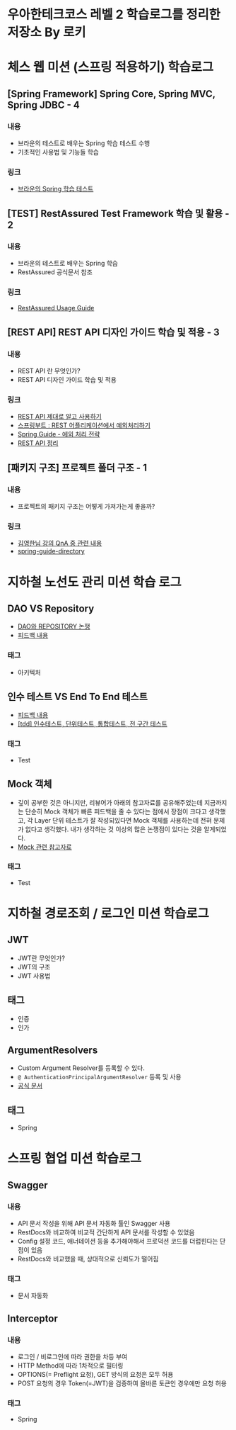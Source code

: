 # 우아한테크코스 레벨 2 학습로그를 정리한 저장소 By 로키 


# 체스 웹 미션 (스프링 적용하기) 학습로그 

## [Spring Framework] Spring Core, Spring MVC, Spring JDBC - 4
### 내용
- 브라운의 테스트로 배우는 Spring 학습 테스트 수행 
- 기초적인 사용법 및 기능들 학습 
### 링크
- [브라운의 Spring 학습 테스트](https://github.com/next-step/spring-learning-test)

## [TEST] RestAssured Test Framework 학습 및 활용 - 2 
### 내용
- 브라운의 테스트로 배우는 Spring 학습 
-  RestAssured 공식문서 참조 
### 링크
- [RestAssured Usage Guide](https://github.com/rest-assured/rest-assured/wiki/Usage)

## [REST API]  REST API 디자인 가이드 학습 및 적용 -  3
### 내용 
- REST API 란 무엇인가? 
- REST API 디자인 가이드 학습 및 적용 
### 링크
- [REST API 제대로 알고 사용하기](https://meetup.toast.com/posts/92)
- [스프링부트 : REST 어플리케이션에서 예외처리하기](https://springboot.tistory.com/33) 
- [Spring Guide - 에외 처리 전략](https://www.popit.kr/spring-guide-%EC%97%90%EC%99%B8-%EC%B2%98%EB%A6%AC-%EC%A0%84%EB%9E%B5/) 
- [REST API 정리](https://www.notion.so/rok93/REST-API-9e1cbfb35bd14f86a2c63210945c0039) 

## [패키지 구조] 프로젝트 폴더 구조 - 1
### 내용
- 프로젝트의 패키지 구조는 어떻게 가져가는게 좋을까? 
### 링크
- [김영한님 강의 QnA 중 관련 내용](https://www.inflearn.com/questions/16046) 
- [spring-guide-directory](https://cheese10yun.github.io/spring-guide-directory/)

# 지하철 노선도 관리 미션 학습 로그 

## DAO VS Repository
- [DAO와 REPOSITORY 논쟁](http://egloos.zum.com/aeternum/v/1160846)
- [피드백 내용](https://github.com/woowacourse/atdd-subway-map/pull/135#discussion_r631192384) 

### 태그 
- 아키텍처

## 인수 테스트 VS End To End 테스트
- [피드백 내용](https://github.com/woowacourse/atdd-subway-map/pull/98#discussion_r628005891)
- [[tdd] 인수테스트, 단위테스트, 통합테스트, 전 구간 테스트
 ](https://joont92.github.io/tdd/%EC%9D%B8%EC%88%98%ED%85%8C%EC%8A%A4%ED%8A%B8-%EB%8B%A8%EC%9C%84%ED%85%8C%EC%8A%A4%ED%8A%B8-%ED%86%B5%ED%95%A9%ED%85%8C%EC%8A%A4%ED%8A%B8-%EC%A0%84-%EA%B5%AC%EA%B0%84-%ED%85%8C%EC%8A%A4%ED%8A%B8/)

### 태그
- Test 

## Mock 객체 
- 깊이 공부한 것은 아니지만, 리뷰어가 아래의 참고자료를 공유해주었는데 지금까지는 단순히 Mock 객체가 빠른 피드백을 줄 수 있다는 점에서 장점이 크다고 생각했고, 각 Layer 단위 테스트가 잘 작성되있다면 Mock 객체를 사용하는데 전혀 문제가 없다고 생각했다. 내가 생각하는 것 이상의 많은 논쟁점이 있다는 것을 알게되었다. 
- [Mock 관련 참고자료](https://github.com/woowacourse/jwp-refactoring/pull/2#discussion_r491075672)

### 태그
- Test 

# 지하철 경로조회 / 로그인 미션 학습로그

## JWT
- JWT란 무엇인가? 
- JWT의 구조 
- JWT 사용법 

## 태그 
- 인증
- 인가

## ArgumentResolvers
- Custom Argument Resolver를 등록할 수 있다.
- `@ AuthenticationPrincipalArgumentResolver` 등록 및 사용 
- [공식 문서](https://www.baeldung.com/spring-mvc-custom-data-binder#1-custom-argument-resolver)

## 태그 
- Spring 

# 스프링 협업 미션 학습로그 

## Swagger 
### 내용
- API 문서 작성을 위해 API 문서 자동화 툴인 Swagger 사용 
- RestDocs와 비교하여 비교적 간단하게 API 문서를 작성할 수 있었음 
- Config 설정 코드, 애너테이션 등을 추가해야해서 프로덕션 코드를 더럽힌다는 단점이 있음 
- RestDocs와 비교했을 때, 상대적으로 신뢰도가 떨어짐 
### 태그 
- 문서 자동화

## Interceptor
### 내용 
- 로그인 / 비로그인에 따라 권한을 차등 부여 
- HTTP Method에 따라 1차적으로 필터링 
- OPTIONS(= Preflight 요청), GET 방식의 요청은 모두 허용 
- POST 요청의 경우 Token(=JWT)을 검증하여 올바른 토큰인 경우에만 요청 허용 
### 태그
- Spring

